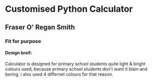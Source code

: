 # Customised Python Calculator 

## Fraser O' Regan Smith
### Fit for purpose 

#### Design breif:
Calculator is designed for primary school students
quite light & bright colours used, because primary school students don't want it blain and boring. i also used 4 differnet colours for that reason. 
